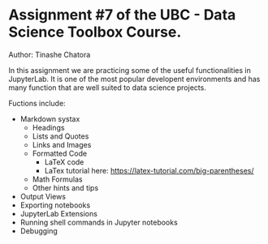 # Assignment #7 of the UBC - Data Science Toolbox Course.

Author: Tinashe Chatora

In this assignment we are practicing some of the useful functionalities in JupyterLab. It is one of the most popular developent environments and has many function that are well suited to data science projects.

Fuctions include:
- Markdown systax
    - Headings
    - Lists and Quotes
    - Links and Images
    - Formatted Code
        - LaTeX code
        - LaTex tutorial here: https://latex-tutorial.com/big-parentheses/
    - Math Formulas
    - Other hints and tips
- Output Views
- Exporting notebooks
- JupyterLab Extensions
- Running shell commands in Jupyter notebooks
- Debugging
